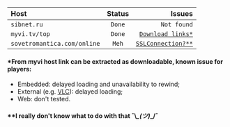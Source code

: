 Host|Status|Issues
:---|:---:|---:
`sibnet.ru`|`Done`|`Not found`
`myvi.tv/top`|`Done`|[`Download links*`](https://github.com/SkyfaceD/shikimori-embed-urls#from-myvi-host-link-can-be-extracted-as-downloadable-known-issue-for-players)
`sovetromantica.com/online`|`Meh`|[`SSLConnection?**`](https://github.com/SkyfaceD/shikimori-embed-urls#i-really-dont-know-what-to-do-with-that-_%E3%83%84_)

#### *From myvi host link can be extracted as downloadable, known issue for players:

- Embedded: delayed loading and unavailability to rewind;
- External (e.g. [VLC](https://play.google.com/store/apps/details?id=org.videolan.vlc&hl=en&gl=US)): delayed loading;
- Web: don't tested.

#### **I really don't know what to do with that ¯\\_\_(ツ)_\_/¯